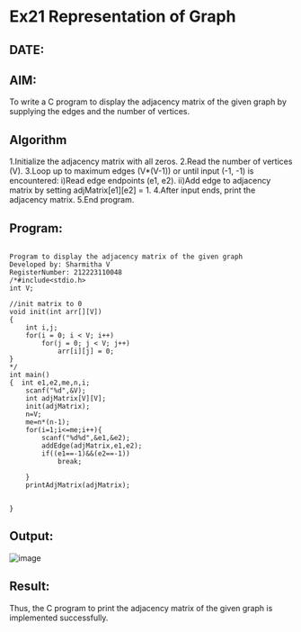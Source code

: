 # Ex21 Representation of Graph
## DATE:
## AIM:
To write a C program to display the adjacency matrix of the given graph by supplying the edges and the number of vertices.

## Algorithm
1.Initialize the adjacency matrix with all zeros.
2.Read the number of vertices (V).
3.Loop up to maximum edges (V*(V-1)) or until input (-1, -1) is encountered:
      i)Read edge endpoints (e1, e2).
      ii)Add edge to adjacency matrix by setting adjMatrix[e1][e2] = 1.
4.After input ends, print the adjacency matrix.
5.End program.

## Program:
```

Program to display the adjacency matrix of the given graph
Developed by: Sharmitha V
RegisterNumber: 212223110048
/*#include<stdio.h>
int V;

//init matrix to 0
void init(int arr[][V])
{
    int i,j;
    for(i = 0; i < V; i++)
        for(j = 0; j < V; j++)
            arr[i][j] = 0;
}
*/
int main()
{  int e1,e2,me,n,i;
    scanf("%d",&V);
    int adjMatrix[V][V];
    init(adjMatrix);
    n=V;
    me=n*(n-1);
    for(i=1;i<=me;i++){
        scanf("%d%d",&e1,&e2);
        addEdge(adjMatrix,e1,e2);
        if((e1==-1)&&(e2==-1))
            break;
        
    }
    printAdjMatrix(adjMatrix);

 
}

```

## Output:

![image](https://github.com/user-attachments/assets/1b894b3f-15f3-4214-add6-7a2dc271641a)



## Result:
Thus, the C program to print the adjacency matrix of the given graph is implemented successfully.
